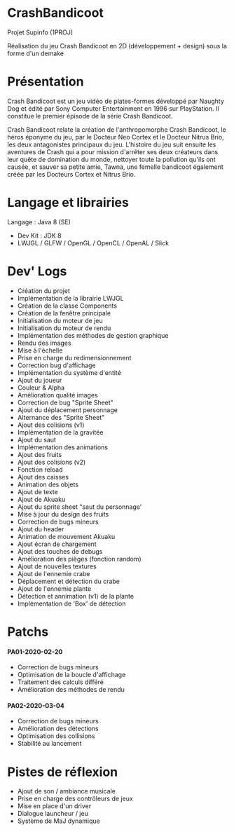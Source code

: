 # CrashBandicoot
Projet Supinfo (1PROJ)

Réalisation du jeu Crash Bandicoot en 2D (développement + design) sous la forme d'un demake

# Présentation
Crash Bandicoot est un jeu vidéo de plates-formes développé par Naughty Dog et édité par Sony Computer Entertainment en 1996 sur PlayStation. Il constitue le premier épisode de la série Crash Bandicoot.

Crash Bandicoot relate la création de l'anthropomorphe Crash Bandicoot, le héros éponyme du jeu, par le Docteur Neo Cortex et le Docteur Nitrus Brio, les deux antagonistes principaux du jeu. L'histoire du jeu suit ensuite les aventures de Crash qui a pour mission d'arrêter ses deux créateurs dans leur quête de domination du monde, nettoyer toute la pollution qu'ils ont causée, et sauver sa petite amie, Tawna, une femelle bandicoot également créée par les Docteurs Cortex et Nitrus Brio.

# Langage et librairies
Langage : Java 8 (SE)
- Dev Kit : JDK 8
- LWJGL / GLFW / OpenGL / OpenCL / OpenAL / Slick

# Dev' Logs
- Création du projet
- Implémentation de la librairie LWJGL
- Création de la classe Components
- Création de la fenêtre principale
- Initialisation du moteur de jeu
- Initialisation du moteur de rendu
- Implémentation des méthodes de gestion graphique
- Rendu des images
- Mise à l'échelle 
- Prise en charge du redimensionnement
- Correction bug d'affichage
- Implémentation du système d'entité
- Ajout du joueur
- Couleur & Alpha
- Amélioration qualité images
- Correction de bug "Sprite Sheet"
- Ajout du déplacement personnage
- Alternance des "Sprite Sheet"
- Ajout des colisions (v1)
- Implémentation de la gravitée
- Ajout du saut
- Implémentation des animations
- Ajout des fruits
- Ajout des colisions (v2)
- Fonction reload
- Ajout des caisses
- Animation des objets
- Ajout de texte
- Ajout de Akuaku
- Ajout du sprite sheet "saut du personnage'
- Mise à jour du design des fruits
- Correction de bugs mineurs
- Ajout du header
- Animation de mouvement Akuaku
- Ajout écran de chargement
- Ajout des touches de debugs
- Amélioration des pièges (fonction random)
- Ajout de nouvelles textures
- Ajout de l'ennemie crabe
- Déplacement et détection du crabe
- Ajout de l'ennemie plante
- Détection et annimation (v1) de la plante
- Implémentation de 'Box' de détection


# Patchs
#### PA01-2020-02-20 
- Correction de bugs mineurs
- Optimisation de la boucle d'affichage
- Traitement des calculs différé
- Amélioration des méthodes de rendu

#### PA02-2020-03-04 
- Correction de bugs mineurs
- Amélioration des détections
- Optimisation des collisions
- Stabilité au lancement

# Pistes de réflexion
- Ajout de son / ambiance musicale
- Prise en charge des contrôleurs de jeux
- Mise en place d'un driver
- Dialogue launcheur / jeu
- Système de MaJ dynamique 

